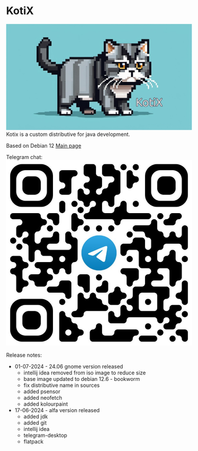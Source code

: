 # KotiX

![alt text](kotix.png)
Kotix is a custom distributive for java development.

Based on Debian 12
[Main page](https://nolfgk.github.io/KotiX/)

Telegram chat:
![alt text](kotix_tg.jpg)

Release notes:

- 01-07-2024 - 24.06 gnome version released
    - intellij idea removed from iso image to reduce size
    - base image updated to debian 12.6 - bookworm
    - fix distributive name in sources
    - added psensor
    - added neofetch
    - added kolourpaint
- 17-06-2024 - alfa version released
    - added jdk
    - added git
    - intellij idea
    - telegram-desktop
    - flatpack